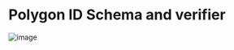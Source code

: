 # Polygon ID Schema and verifier
![image](https://user-images.githubusercontent.com/83463746/229290371-b346910a-adef-44a7-9870-02744187542f.png)

